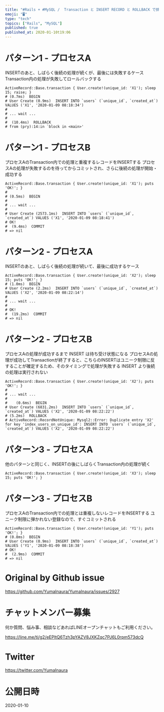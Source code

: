 ```yaml
---
title: "#Rails + #MySQL /  Transaction と INSERT RECORD と ROLLBACK で排他制御の実験"
emoji: "🖥"
type: "tech"
topics: ["Rails", "MySQL"]
published: true
published_at: 2020-01-10t19:06
---
```




# パターン1 - プロセスA

INSERTのあと、しばらく後続の処理が続くが、最後には失敗するケース
Transaction内の処理が失敗してロールバックする

```
ActiveRecord::Base.transaction { User.create!(unique_id: 'X1'); sleep 15; raise; }
# (0.7ms)  BEGIN
# User Create (0.9ms)  INSERT INTO `users` (`unique_id`, `created_at`) VALUES ('X1', '2020-01-09 08:18:34')
#
# ... wait ...
#
#  (10.4ms)  ROLLBACK
# from (pry):14:in `block in <main>'
```

# パターン1 - プロセスB 

プロセスAのTransaction内での処理と重複するレコードをINSERTする
プロセスAの処理が失敗するのを待ってからコミットされ、さらに後続の処理が開始・成功する

```
ActiveRecord::Base.transaction { User.create!(unique_id: 'X1'); puts 'OK!'; }
# 
# (0.5ms)  BEGIN
#
# ... wait ...
#
# User Create (2573.1ms)  INSERT INTO `users` (`unique_id`, `created_at`) VALUES ('X1', '2020-01-09 08:18:41')
# OK!
#  (9.4ms)  COMMIT
# => nil
```

# パターン2 - プロセスA

INSERTのあと、しばらく後続の処理が続いて、最後に成功するケース

```
ActiveRecord::Base.transaction { User.create!(unique_id: 'X2'); sleep 15; puts 'OK!'; }
# (1.0ms)  BEGIN
# User Create (2.2ms)  INSERT INTO `users` (`unique_id`, `created_at`) VALUES ('X2', '2020-01-09 08:22:14')
#
# ... wait ...
#
# OK!
#  (19.2ms)  COMMIT
# => nil
```

# パターン2 - プロセスB

プロセスAの処理が成功するまで INSERT は待ち受け状態になる
プロセスAの処理が成功してTransactionが終了すると、こちらのINSERTはユニーク制限に反することが確定するため、そのタイミングで処理が失敗する
INSERT より後続の処理は実行されない

```
ActiveRecord::Base.transaction { User.create!(unique_id: 'X2'); puts 'OK!'; }
#
# ... wait ...
#
#    (0.6ms)  BEGIN
# User Create (6831.2ms)  INSERT INTO `users` (`unique_id`, `created_at`) VALUES ('X2', '2020-01-09 08:22:22')
# (5.2ms)  ROLLBACK
# ActiveRecord::RecordNotUnique: Mysql2::Error: Duplicate entry 'X2' for key 'index_users_on_unique_id': INSERT INTO `users` (`unique_id`, `created_at`) VALUES ('X2', '2020-01-09 08:22:22')
```

# パターン3 - プロセスA

他のパターンと同じく、INSERTの後にしばらくTransaction内の処理が続く

```
ActiveRecord::Base.transaction { User.create!(unique_id: 'X3'); sleep 15; puts 'OK!'; }
```

# パターン3 - プロセスB

プロセスAのTransaction内での処理とは重複しないレコードをINSERTする
ユニーク制限に弾かれない登録なので、すぐコミットされる

```
ActiveRecord::Base.transaction { User.create!(unique_id: 'Y1'); puts 'OK!'; }
# (0.8ms)  BEGIN
# User Create (0.9ms)  INSERT INTO `users` (`unique_id`, `created_at`) VALUES ('Y1', '2020-01-09 08:18:38')
# OK!
#  (2.9ms)  COMMIT
# => nil
```

# Original by Github issue

https://github.com/YumaInaura/YumaInaura/issues/2927








<!-- Update From Qiita API -->

# チャットメンバー募集


何か質問、悩み事、相談などあればLINEオープンチャットもご利用ください。

https://line.me/ti/g2/eEPltQ6Tzh3pYAZV8JXKZqc7PJ6L0rpm573dcQ





# Twitter


https://twitter.com/YumaInaura


<!-- Update From Qiita API -->



# 公開日時

2020-01-10
